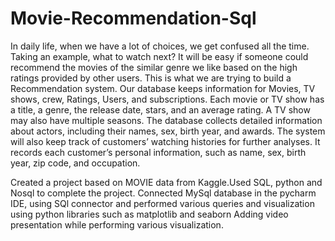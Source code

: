 # Movie-Recommendation-Sql

In daily life, when we have a lot of choices, we get confused all the time. Taking an example, what to watch next? It will be easy if someone could recommend the movies of the similar genre we like based on the high ratings provided by other users.
This is what we are trying to build a Recommendation system. Our database keeps information for Movies, TV shows, crew, Ratings, Users, and subscriptions. 
Each movie or TV show has a title, a genre, the release date, stars, and an average rating. A TV show may also have multiple seasons. 
The database collects detailed information about actors, including their names, sex, birth year, and awards. The system will also keep track of customers’ watching histories for further analyses. It records each customer’s personal information, such as name, sex, birth year, zip code, and occupation. 

Created a project based on MOVIE data from Kaggle.Used SQL, python and Nosql to complete the project.
Connected MySql database in the pycharm IDE, using SQl connector and performed various queries and visualization using python libraries such as matplotlib and seaborn
Adding video presentation while performing various visualization.


